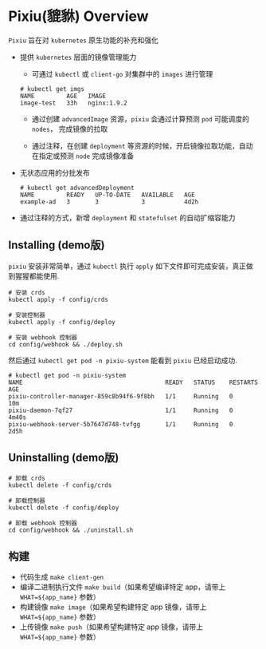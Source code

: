 # Pixiu(貔貅) Overview

`Pixiu` 旨在对 `kubernetes` 原生功能的补充和强化

- 提供 `kubernetes` 层面的镜像管理能力
  - 可通过 `kubectl` 或 `client-go` 对集群中的 `images` 进行管理
  ```
  # kubectl get imgs
  NAME         AGE   IMAGE
  image-test   33h   nginx:1.9.2
  ```

  - 通过创建 `advancedImage` 资源，`pixiu` 会通过计算预测 `pod` 可能调度的 `nodes`， 完成镜像的拉取

  - 通过注释，在创建 `deployment` 等资源的时候，开启镜像拉取功能，自动在指定或预测 `node` 完成镜像准备


- 无状态应用的分批发布
  ```
  # kubectl get advancedDeployment
  NAME         READY   UP-TO-DATE   AVAILABLE   AGE
  example-ad   3       3            3           4d2h
  ```

- 通过注释的方式，新增 `deployment` 和 `statefulset` 的自动扩缩容能力

## Installing (demo版)

`pixiu` 安装非常简单，通过 `kubectl` 执行 `apply` 如下文件即可完成安装，真正做到猩猩都能使用.

```
# 安装 crds
kubectl apply -f config/crds

# 安装控制器
kubectl apply -f config/deploy

# 安装 webhook 控制器
cd config/webhook && ./deploy.sh
```

然后通过 `kubectl get pod -n pixiu-system` 能看到 `pixiu` 已经启动成功.
```
# kubectl get pod -n pixiu-system
NAME                                        READY   STATUS    RESTARTS   AGE
pixiu-controller-manager-859c8b94f6-9f8bh   1/1     Running   0          10m
pixiu-daemon-7qf27                          1/1     Running   0          4m40s
pixiu-webhook-server-5b7647d748-tvfgg       1/1     Running   0          2d5h
```

## Uninstalling (demo版)

```
# 卸载 crds
kubectl delete -f config/crds

# 卸载控制器
kubectl delete -f config/deploy

# 卸载 webhook 控制器
cd config/webhook && ./uninstall.sh
```

## 构建
- 代码生成 `make client-gen`
- 编译二进制执行文件 `make build`（如果希望编译特定 app，请带上 `WHAT=${app_name}` 参数）
- 构建镜像 `make image`（如果希望构建特定 app 镜像，请带上 `WHAT=${app_name}` 参数）
- 上传镜像 `make push`（如果希望构建特定 app 镜像，请带上 `WHAT=${app_name}` 参数）
